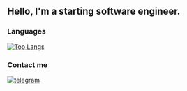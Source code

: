 ## Hello, I'm a starting software engineer.

### Languages

[![Top Langs](https://github-readme-stats.vercel.app/api/top-langs/?username=Kin-dza-dzaa&layout=compact&theme=dark&width=100%)](https://github.com/Kin-dza-dzaa)

### Contact me
[![telegram](https://img.shields.io/badge/telegram-090909?style=for-the-badge&logo=telegram)](https://t.me/DSaninKz)

